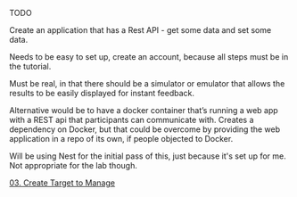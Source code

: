 TODO

Create an application that has a Rest API - get some data and set some data.

Needs to be easy to set up, create an account, because all steps must be in the tutorial.

Must be real, in that there should be a simulator or emulator that allows the results to be easily displayed for instant feedback.

Alternative would be to have a docker container that’s running a web app with a REST api that participants can communicate with. Creates a dependency on Docker, but that could be overcome by providing the web application in a repo of its own, if people objected to Docker.

Will be using Nest for the initial pass of this, just because it's set up for me. Not appropriate for the lab though.

[03. Create Target to Manage](../03-install-pdk)
